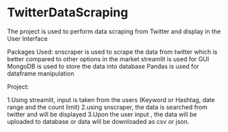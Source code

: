 # TwitterDataScraping
The project is used to perform data scraping from Twitter and display in the User Interface

Packages Used:
snscraper is used to scrape the data from twitter which is better compared to other options in the market
streamlit is used for GUI
MongoDB is used to store the data into database
Pandas is used for dataframe manipulation

Project:

1.Using streamlit, input is taken from the users (Keyword or Hashtag, date range and the count limit)
2.using snscraper, the data is searched from twitter and will be displayed
3.Upon the user input , the data will be uploaded to database or data will be downloaded as csv or json.


